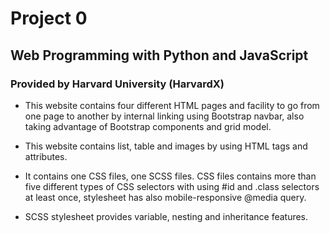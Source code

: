 # Project 0

## Web Programming with Python and JavaScript
### Provided by Harvard University (HarvardX)


* This website contains four different HTML pages and facility to go from one page to another by internal linking using Bootstrap navbar, also taking advantage of Bootstrap components and grid model.

* This website contains list, table and images by using HTML tags and attributes.

* It contains one CSS files, one SCSS files. CSS files contains more than five different types of CSS selectors with using #id and .class selectors at least once, stylesheet has also mobile-responsive @media query.

* SCSS stylesheet provides variable, nesting and inheritance features.

